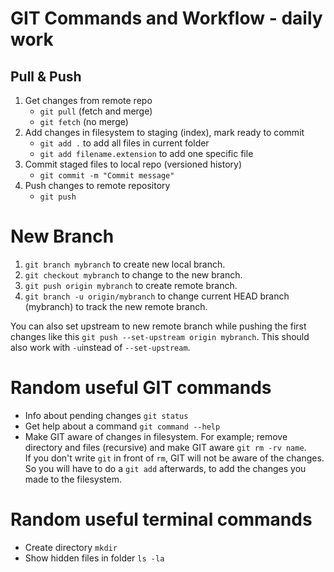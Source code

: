# GIT Commands and Workflow - daily work

## Pull & Push
1. Get changes from remote repo
    - `git pull` (fetch and merge)    
    - `git fetch` (no merge)
2. Add changes in filesystem to staging (index), mark ready to commit
    - `git add .` to add all files in current folder
    - `git add filename.extension` to add one specific file
3. Commit staged files to local repo (versioned history) 
    - `git commit -m "Commit message"`
4. Push changes to remote repository
    - `git push`

# New Branch
1. `git branch mybranch` to create new local branch.     
2. `git checkout mybranch` to change to the new branch.  
3. `git push origin mybranch` to create remote branch. 
4. `git branch -u origin/mybranch` to change current HEAD branch (mybranch) to track the new remote branch.

You can also set upstream to new remote branch while pushing the first changes like this `git push --set-upstream origin mybranch`. This should also work with `-u`instead of `--set-upstream`.

# Random useful GIT commands
* Info about pending changes `git status`
* Get help about a command `git command --help`
* Make GIT aware of changes in filesystem. For example; remove directory and files (recursive) and make GIT aware `git rm -rv name`.    
If you don't write `git` in front of `rm`, GIT will not be aware of the changes. So you will have to do a `git add` afterwards, to add the changes you made to the filesystem.

# Random useful terminal commands

* Create directory `mkdir`
* Show hidden files in folder `ls -la`
